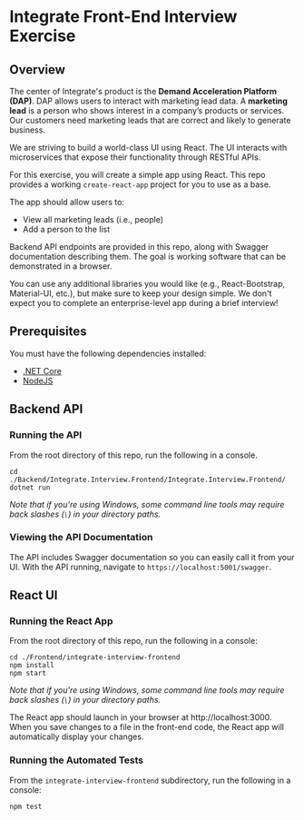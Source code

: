 # Integrate Front-End Interview Exercise
## Overview
The center of Integrate's product is the __Demand Acceleration Platform (DAP)__. DAP allows users to interact with marketing lead data. A __marketing lead__ is a person who shows interest in a company’s products or services. Our customers need marketing leads that are correct and likely to generate business.

We are striving to build a world-class UI using React. The UI interacts with microservices that expose their functionality through RESTful APIs. 

For this exercise, you will create a simple app using React. This repo provides a working `create-react-app` project for you to use as a base.

The app should allow users to:
* View all marketing leads (i.e., people)
* Add a person to the list

Backend API endpoints are provided in this repo, along with Swagger documentation describing them. The goal is working software that can be demonstrated in a browser.

You can use any additional libraries you would like (e.g., React-Bootstrap, Material-UI, etc.), but make sure to keep your design simple. We don't expect you to complete an enterprise-level app during a brief interview!

## Prerequisites
You must have the following dependencies installed:
* [.NET Core](https://dotnet.microsoft.com/download)
* [NodeJS](https://nodejs.org/en/)

## Backend API
### Running the API
From the root directory of this repo, run the following in a console.

```
cd ./Backend/Integrate.Interview.Frontend/Integrate.Interview.Frontend/
dotnet run
```

_Note that if you're using Windows, some command line tools may require back slashes (`\`) in your directory paths._

### Viewing the API Documentation
The API includes Swagger documentation so you can easily call it from your UI. With the API running, navigate to `https://localhost:5001/swagger`.

## React UI
### Running the React App
From the root directory of this repo, run the following in a console:

```
cd ./Frontend/integrate-interview-frontend
npm install
npm start
```

_Note that if you're using Windows, some command line tools may require back slashes (`\`) in your directory paths._

The React app should launch in your browser at http://localhost:3000. When you save changes to a file in the front-end code, the React app will automatically display your changes.

### Running the Automated Tests
From the `integrate-interview-frontend` subdirectory, run the following in a console:
```
npm test
```
